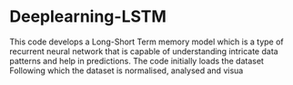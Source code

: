 # Deeplearning-LSTM
This code develops a Long-Short Term memory model which is a type of recurrent neural network that is capable of understanding intricate data patterns and help in predictions.
The code initially loads the dataset 
Following which the dataset is normalised, analysed and visua
